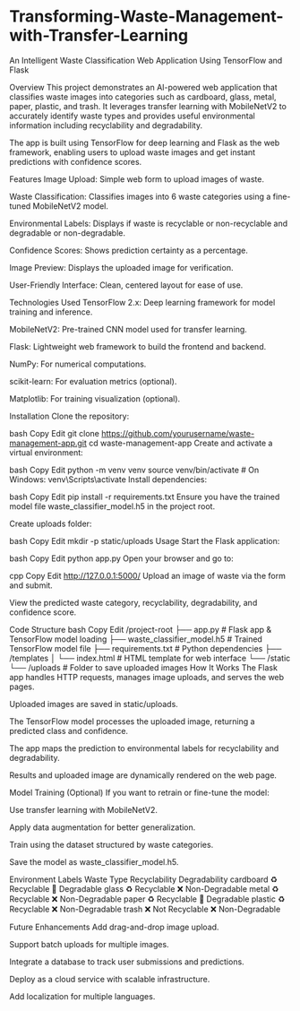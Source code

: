 # Transforming-Waste-Management-with-Transfer-Learning
An Intelligent Waste Classification Web Application Using TensorFlow and Flask

Overview
This project demonstrates an AI-powered web application that classifies waste images into categories such as cardboard, glass, metal, paper, plastic, and trash. It leverages transfer learning with MobileNetV2 to accurately identify waste types and provides useful environmental information including recyclability and degradability.

The app is built using TensorFlow for deep learning and Flask as the web framework, enabling users to upload waste images and get instant predictions with confidence scores.

Features
Image Upload: Simple web form to upload images of waste.

Waste Classification: Classifies images into 6 waste categories using a fine-tuned MobileNetV2 model.

Environmental Labels: Displays if waste is recyclable or non-recyclable and degradable or non-degradable.

Confidence Scores: Shows prediction certainty as a percentage.

Image Preview: Displays the uploaded image for verification.

User-Friendly Interface: Clean, centered layout for ease of use.

Technologies Used
TensorFlow 2.x: Deep learning framework for model training and inference.

MobileNetV2: Pre-trained CNN model used for transfer learning.

Flask: Lightweight web framework to build the frontend and backend.

NumPy: For numerical computations.

scikit-learn: For evaluation metrics (optional).

Matplotlib: For training visualization (optional).

Installation
Clone the repository:

bash
Copy
Edit
git clone https://github.com/yourusername/waste-management-app.git
cd waste-management-app
Create and activate a virtual environment:

bash
Copy
Edit
python -m venv venv
source venv/bin/activate       # On Windows: venv\Scripts\activate
Install dependencies:

bash
Copy
Edit
pip install -r requirements.txt
Ensure you have the trained model file waste_classifier_model.h5 in the project root.

Create uploads folder:

bash
Copy
Edit
mkdir -p static/uploads
Usage
Start the Flask application:

bash
Copy
Edit
python app.py
Open your browser and go to:

cpp
Copy
Edit
http://127.0.0.1:5000/
Upload an image of waste via the form and submit.

View the predicted waste category, recyclability, degradability, and confidence score.

Code Structure
bash
Copy
Edit
/project-root
├── app.py                      # Flask app & TensorFlow model loading
├── waste_classifier_model.h5   # Trained TensorFlow model file
├── requirements.txt            # Python dependencies
├── /templates
│    └── index.html             # HTML template for web interface
└── /static
     └── /uploads               # Folder to save uploaded images
How It Works
The Flask app handles HTTP requests, manages image uploads, and serves the web pages.

Uploaded images are saved in static/uploads.

The TensorFlow model processes the uploaded image, returning a predicted class and confidence.

The app maps the prediction to environmental labels for recyclability and degradability.

Results and uploaded image are dynamically rendered on the web page.

Model Training (Optional)
If you want to retrain or fine-tune the model:

Use transfer learning with MobileNetV2.

Apply data augmentation for better generalization.

Train using the dataset structured by waste categories.

Save the model as waste_classifier_model.h5.

Environment Labels
Waste Type	Recyclability	Degradability
cardboard	♻️ Recyclable	🌱 Degradable
glass	♻️ Recyclable	❌ Non-Degradable
metal	♻️ Recyclable	❌ Non-Degradable
paper	♻️ Recyclable	🌱 Degradable
plastic	♻️ Recyclable	❌ Non-Degradable
trash	❌ Not Recyclable	❌ Non-Degradable

Future Enhancements
Add drag-and-drop image upload.

Support batch uploads for multiple images.

Integrate a database to track user submissions and predictions.

Deploy as a cloud service with scalable infrastructure.

Add localization for multiple languages.
